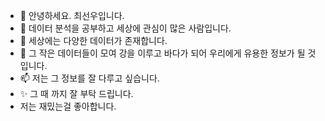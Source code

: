 - 👋 안녕하세요. 최선우입니다.
- 👀 데이터 분석을 공부하고 세상에 관심이 많은 사람입니다.
- 🌱 세상에는 다양한 데이터가 존재합니다.
- 💞️ 그 작은 데이터들이 모여 강을 이루고 바다가 되어 우리에게 유용한 정보가 될 것입니다.
- 📫 저는 그 정보를 잘 다루고 싶습니다. 
- ✨ 그 때 까지 잘 부탁 드립니다.
- 저는 재밌는걸 좋아합니다. 

<!---
SNOOthiking/SNOOthiking is a ✨ special ✨ repository because its `README.md` (this file) appears on your GitHub profile.
You can click the Preview link to take a look at your changes.
--->
